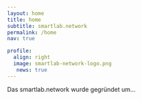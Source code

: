```yaml
---
layout: home
title: home
subtitle: smartlab.network
permalink: /home
nav: true

profile:
  align: right
  image: smartlab-network-logo.png
   news: true
---
```


Das smartlab.network wurde gegr&uuml;ndet um...
